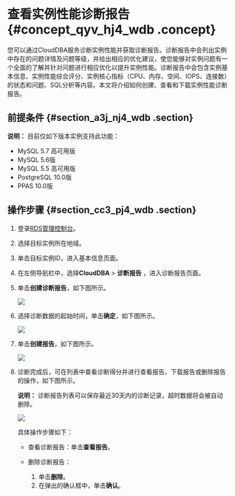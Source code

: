 # 查看实例性能诊断报告 {#concept_qyv_hj4_wdb .concept}

您可以通过CloudDBA服务诊断实例性能并获取诊断报告。诊断报告中会列出实例中存在的问题详情及问题等级，并给出相应的优化建议，使您能够对实例问题有一个全面的了解并针对问题进行相应优化以提升实例性能。诊断报告中会包含实例基本信息、实例性能综合评分、实例核心指标（CPU、内存、空间、IOPS、连接数）的状态和问题、SQL分析等内容。本文将介绍如何创建、查看和下载实例性能诊断报告。

## 前提条件 {#section_a3j_nj4_wdb .section}

**说明：** 目前仅如下版本实例支持此功能：

-   MySQL 5.7 高可用版
-   MySQL 5.6版
-   MySQL 5.5 高可用版
-   PostgreSQL 10.0版
-   PPAS 10.0版

## 操作步骤 {#section_cc3_pj4_wdb .section}

1.  登录[RDS管理控制台](https://rds.console.aliyun.com/)。
2.  选择目标实例所在地域。
3.  单击目标实例ID，进入基本信息页面。
4.  在左侧导航栏中，选择**CloudDBA** \> **诊断报告** ，进入诊断报告页面。
5.  单击**创建诊断报告**，如下图所示。

    ![](http://static-aliyun-doc.oss-cn-hangzhou.aliyuncs.com/assets/img/7912/154210185331540_zh-CN.png)

6.  选择诊断数据的起始时间，单击**确定**，如下图所示。

    ![](http://static-aliyun-doc.oss-cn-hangzhou.aliyuncs.com/assets/img/7912/15421018533092_zh-CN.png)

7.  单击**创建报告**，如下图所示。

    ![](http://static-aliyun-doc.oss-cn-hangzhou.aliyuncs.com/assets/img/7912/15421018533093_zh-CN.png)

8.  诊断完成后，可在列表中查看诊断得分并进行查看报告、下载报告或删除报告的操作，如下图所示。

    **说明：** 诊断报告列表可以保存最近30天内的诊断记录，超时数据将会被自动删除。

    ![](http://static-aliyun-doc.oss-cn-hangzhou.aliyuncs.com/assets/img/7912/154210185331542_zh-CN.png)

    具体操作步骤如下：

    -   查看诊断报告：单击**查看报告**。

    -   删除诊断报告：

        1.  单击**删除**。
        2.  在弹出的确认框中，单击**确认**。

